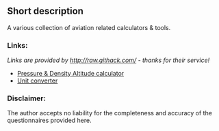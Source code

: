 ## Short description
A various collection of aviation related calculators & tools.

### Links:
*Links are provided by http://raw.githack.com/ - thanks for their service!*

* [Pressure & Density Altitude calculator](https://raw.githack.com/pe-jot/AviationCalculators/49659d89eb994226bb9a4ff0a5bad8edfe60be80/altitude.html)
* [Unit converter](https://raw.githack.com/pe-jot/AviationCalculators/3a521cdc6f7cf7af36c314164bf84c23950c2ba7/unitconverter.html)
<!-- https://raw.githack.com/pe-jot/AviationCalculators/main/altitude.html -->

### Disclaimer:
The author accepts no liability for the completeness and accuracy of the questionnaires provided here.
